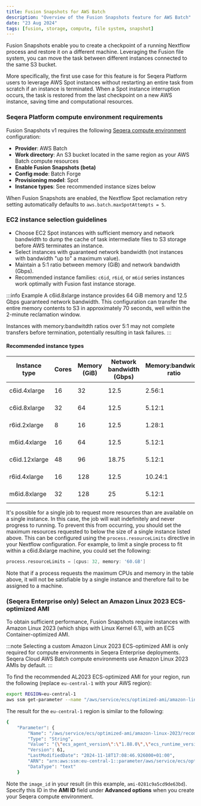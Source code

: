```yaml
---
title: Fusion Snapshots for AWS Batch
description: "Overview of the Fusion Snapshots feature for AWS Batch"
date: "23 Aug 2024"
tags: [fusion, storage, compute, file system, snapshot]
---
```


Fusion Snapshots enable you to create a checkpoint of a running Nextflow process and restore it on a different machine. Leveraging the Fusion file system, you can move the task between different instances connected to the same S3 bucket.

More specifically, the first use case for this feature is for Seqera Platform users to leverage AWS Spot instances without restarting an entire task from scratch if an instance is terminated. When a Spot instance interruption occurs, the task is restored from the last checkpoint on a new AWS instance, saving time and computational resources.

### Seqera Platform compute environment requirements

Fusion Snapshots v1 requires the following [Seqera compute environment](https://docs.seqera.io/platform-cloud/compute-envs/aws-batch) configuration:

- **Provider**: AWS Batch
- **Work directory**: An S3 bucket located in the same region as your AWS Batch compute resources
- **Enable Fusion Snapshots (beta)**
- **Config mode**: Batch Forge
- **Provisioning model**: Spot 
- **Instance types**: See recommended instance sizes below

When Fusion Snapshots are enabled, the Nextflow Spot reclamation retry setting automatically defaults to `aws.batch.maxSpotAttempts = 5`. 

### EC2 instance selection guidelines

- Choose EC2 Spot instances with sufficient memory and network bandwidth to dump the cache of task intermediate files to S3 storage before AWS terminates an instance.
- Select instances with guaranteed network bandwidth (not instances with bandwidth "up to" a maximum value).
- Maintain a 5:1 ratio between memory (GiB) and network bandwidth (Gbps).
- Recommended instance families: `c6id`, `r6id`, or `m6id` series instances work optimally with Fusion fast instance storage.

:::info Example
A c6id.8xlarge instance provides 64 GiB memory and 12.5 Gbps guaranteed network bandwidth. This configuration can transfer the entire memory contents to S3 in approximately 70 seconds, well within the 2-minute reclamation window.

Instances with memory:bandwitdth ratios over 5:1 may not complete transfers before termination, potentially resulting in task failures.
:::

#### Recommended instance types

| Instance type  | Cores | Memory (GiB) | Network bandwidth (Gbps) | Memory:bandwidth ratio | Est. Snapshot time|
|----------------|-------|--------------|--------------------------|------------------------|-------------------|
| c6id.4xlarge   | 16    | 32           | 12.5                     | 2.56:1                 | ~45 seconds       |
| c6id.8xlarge   | 32    | 64           | 12.5                     | 5.12:1                 | ~70 seconds       |
| r6id.2xlarge   | 8     | 16           | 12.5                     | 1.28:1                 | ~20 seconds       |
| m6id.4xlarge   | 16    | 64           | 12.5                     | 5.12:1                 | ~70 seconds       |
| c6id.12xlarge  | 48    | 96           | 18.75                    | 5.12:1                 | ~70 seconds       |
| r6id.4xlarge   | 16    | 128          | 12.5                     | 10.24:1                | ~105 seconds      |
| m6id.8xlarge   | 32    | 128          | 25                       | 5.12:1                 | ~70 seconds       |

It's possible for a single job to request more resources than are available on a single instance. In this case, the job will wait indefinitely and never progress to running. To prevent this from occurring, you should set the maximum resources requested to below the size of a single instance listed above. This can be configured using the `process.resourceLimits` directive in your Nextflow configuration. For example, to limit a single process to fit within a c6id.8xlarge machine, you could set the following:

```groovy
process.resourceLimits = [cpus: 32, memory: '60.GB']
```

Note that if a process requests the maximum CPUs and memory in the table above, it will not be satisfiable by a single instance and therefore fail to be assigned to a machine.

### (Seqera Enterprise only) Select an Amazon Linux 2023 ECS-optimized AMI 

To obtain sufficient performance, Fusion Snapshots require instances with Amazon Linux 2023 (which ships with Linux Kernel 6.1), with an ECS Container-optimized AMI. 

:::note
Selecting a custom Amazon Linux 2023 ECS-optimized AMI is only required for compute environments in Seqera Enterprise deployments. Seqera Cloud AWS Batch compute environments use Amazon Linux 2023 AMIs by default. 
:::

To find the recommended AL2023 ECS-optimized AMI for your region, run the following (replace `eu-central-1` with your AWS region):

```bash 
export REGION=eu-central-1
aws ssm get-parameter --name "/aws/service/ecs/optimized-ami/amazon-linux-2023/recommended" --region $REGION
```

The result for the `eu-central-1` region is similar to the following:

```bash 
{
    "Parameter": {
        "Name": "/aws/service/ecs/optimized-ami/amazon-linux-2023/recommended",
        "Type": "String",
        "Value": "{\"ecs_agent_version\":\"1.88.0\",\"ecs_runtime_version\":\"Docker version 25.0.6\",\"image_id\":\"ami-0281c9a5cd9de63bd\",\"image_name\":\"al2023-ami-ecs-hvm-2023.0.20241115-kernel-6.1-x86_64\",\"image_version\":\"2023.0.20241115\",\"os\":\"Amazon Linux 2023\",\"schema_version\":1,\"source_image_name\":\"al2023-ami-minimal-2023.6.20241111.0-kernel-6.1-x86_64\"}",
        "Version": 61,
        "LastModifiedDate": "2024-11-18T17:08:46.926000+01:00",
        "ARN": "arn:aws:ssm:eu-central-1::parameter/aws/service/ecs/optimized-ami/amazon-linux-2023/recommended",
        "DataType": "text"
    }
```

Note the `image_id` in your result (in this example, `ami-0281c9a5cd9de63bd`). Specify this ID in the **AMI ID** field under **Advanced options** when you create your Seqera compute environment. 
